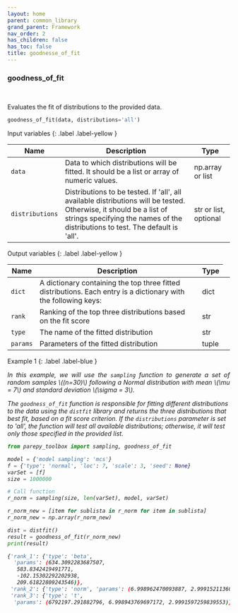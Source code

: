 ```yaml
---
layout: home
parent: common_library
grand_parent: Framework
nav_order: 2
has_children: false
has_toc: false
title: goodnesse_of_fit
---
```


<!--Don't delete ths script-->
<script src = "https://polyfill.io/v3/polyfill.min.js?features=es6"></script>
<script id = "MathJax-script" async src="https://cdn.jsdelivr.net/npm/mathjax@3/es5/tex-mml-chtml.js"></script>
<!--Don't delete ths script-->

<h3>goodness_of_fit</h3>

<br>

<p align = "justify">
    Evaluates the fit of distributions to the provided data.


</p>

```python
goodness_of_fit(data, distributions='all')
```

Input variables
{: .label .label-yellow }

<table style = "width:100%">
    <thead>
      <tr>
        <th>Name</th>
        <th>Description</th>
        <th>Type</th>
      </tr>
    </thead>
    <tr>
        <td><code>data</code></td>
        <td>Data to which distributions will be fitted. It should be a list or array of numeric values.</td>
        <td>np.array or list</td>
    <tr>
        <td><code>distributions</code></td>
        <td>Distributions to be tested. If 'all', all available distributions will be tested. Otherwise, it should be a list of strings specifying the names of the distributions to test. The default is 'all'.</td>
        <td>str or list, optional</td>
    </tr>
</table>

Output variables
{: .label .label-yellow }

<table style = "width:100%">
    <thead>
      <tr>
        <th>Name</th>
        <th>Description</th>
        <th>Type</th>
      </tr>
    </thead>
    <tr>
        <td><code>dict</code></td>
        <td>A dictionary containing the top three fitted distributions. Each entry is a dictionary with the following keys:</td>
        <td>dict</td>
        <td><code></td>
    <tr>
        <td><code>rank</td>
        <td>Ranking of the top three distributions based on the fit score
        <td>str</td>
        </td>
    </tr>
        <td><code>type</td>
        <td>The name of the fitted distribution
        <td>str</td>
        </td>
    </tr>
        <td><code>params</td>
        <td>Parameters of the fitted distribution
        <td>tuple</td>
        </td>
    </tr>
</table>

Example 1
{: .label .label-blue }

<p align = "justify">
  <i>In this example, we will use the <code>sampling</code> function to generate a set of random samples \((n=30)\) following a Normal distribution with mean \(\mu = 7\) and standard deviation \(\sigma = 3\).</i>
  
  <i>The `goodness_of_fit` function is responsible for fitting different distributions to the data using the `distfit` library and returns the three distributions that best fit, based on a fit score criterion. If the `distributions` parameter is set to 'all', the function will test all available distributions; otherwise, it will test only those specified in the provided list.<i>
</p>

```python
from parepy_toolbox import sampling, goodness_of_fit

model = {'model sampling': 'mcs'}
f = {'type': 'normal', 'loc': 7, 'scale': 3, 'seed': None}
varSet = [f]
size = 1000000

# Call function
r_norm = sampling(size, len(varSet), model, varSet)

r_norm_new = [item for sublista in r_norm for item in sublista]
r_norm_new = np.array(r_norm_new)

dist = distfit()
result = goodness_of_fit(r_norm_new)
print(result)
```

```bash
{'rank_1': {'type': 'beta',
  'params': (634.3092283687507,
   583.8342419491771,
   -102.15302292202938,
   209.61822809243546)},
 'rank_2': {'type': 'norm', 'params': (6.998962470093887, 2.9991521136081687)},
 'rank_3': {'type': 't',
  'params': (6792197.291882796, 6.998943769697172, 2.9991597259839553)}}
```

